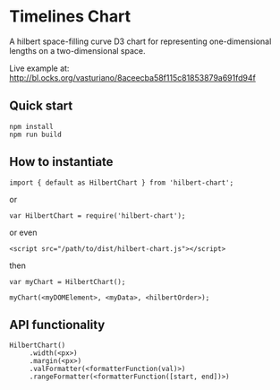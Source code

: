 # Timelines Chart

A hilbert space-filling curve D3 chart for representing one-dimensional lengths on a two-dimensional space.

Live example at: http://bl.ocks.org/vasturiano/8aceecba58f115c81853879a691fd94f

## Quick start

```
npm install
npm run build
```

## How to instantiate

```
import { default as HilbertChart } from 'hilbert-chart';
```
or
```
var HilbertChart = require('hilbert-chart');
```
or even
```
<script src="/path/to/dist/hilbert-chart.js"></script>
```
then
```
var myChart = HilbertChart();

myChart(<myDOMElement>, <myData>, <hilbertOrder>);
```

## API functionality

```
HilbertChart()
     .width(<px>)
     .margin(<px>)
     .valFormatter(<formatterFunction(val)>)
     .rangeFormatter(<formatterFunction([start, end])>)
```